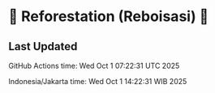 
# 🌳 Reforestation (Reboisasi) 🌲

## Last Updated

GitHub Actions time: Wed Oct  1 07:22:31 UTC 2025

Indonesia/Jakarta time: Wed Oct  1 14:22:31 WIB 2025
